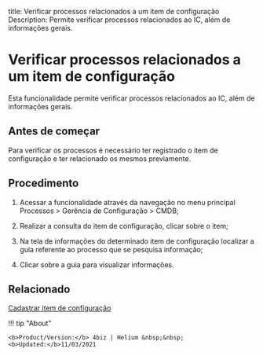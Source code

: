 title: Verificar processos relacionados a um item de configuração
Description: Permite verificar processos relacionados ao IC, além de informações gerais.
# Verificar processos relacionados a um item de configuração

Esta funcionalidade permite verificar processos relacionados ao IC, além de informações gerais.

Antes de começar
--------------------

Para verificar os processos é necessário ter registrado o item de configuração e
ter relacionado os mesmos previamente.

Procedimento
----------------

1.  Acessar a funcionalidade através da navegação no menu principal
    Processos \> Gerência de Configuração \> CMDB;

2.  Realizar a consulta do item de configuração, clicar sobre o item;

3.  Na tela de informações do determinado item de configuração localizar a guia
    referente ao processo que se pesquisa informação;

4.  Clicar sobre a guia para visualizar informações.

Relacionado
----------------

[Cadastrar item de configuração](/pt-br/4biz-helium/processes/configuration/use/register-CI.html)

!!! tip "About"

    <b>Product/Version:</b> 4biz | Helium &nbsp;&nbsp;
    <b>Updated:</b>11/03/2021
